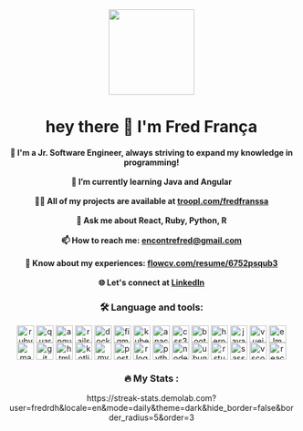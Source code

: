 <div align="center">
  <img height="150" src="https://media1.tenor.com/m/Z1CPsjxqlT4AAAAC/scott-pilgrim-young-neil.gif" />
</div>

<h1 align="center">hey there 👋 I'm Fred França</h1>

<h4 align="center">
  🔭 I'm a Jr. Software Engineer, always striving to expand my knowledge in programming!<br><br>
  🌱 I’m currently learning Java and Angular <br><br>
  👨‍💻 All of my projects are available at <a href="http://troopl.com/fredfranssa">troopl.com/fredfranssa</a><br><br>
  💬 Ask me about React, Ruby, Python, R<br><br>
  📫 How to reach me: <a href="mailto:encontrefred@gmail.com">encontrefred@gmail.com</a><br><br>
  📄 Know about my experiences: <a href="https://flowcv.com/resume/6752psqub3">flowcv.com/resume/6752psqub3</a><br><br>
  🌐 Let's connect at <a href="https://www.linkedin.com/in/fredfranssa/">LinkedIn</a>
</h4>

<h3 align="center">🛠 Language and tools:</h3>

<div align="center">
  <img src="https://cdn.jsdelivr.net/gh/devicons/devicon/icons/ruby/ruby-original.svg" style="height:30px; vertical-align:middle;" alt="ruby logo" />
  <img src="https://cdn.jsdelivr.net/gh/devicons/devicon/icons/quarkus/quarkus-original.svg" style="height:30px; vertical-align:middle;" alt="quarkus logo" />
  <img src="https://cdn.jsdelivr.net/gh/devicons/devicon/icons/angularjs/angularjs-original.svg" style="height:30px; vertical-align:middle;" alt="angularjs logo" />
  <img src="https://cdn.jsdelivr.net/gh/devicons/devicon/icons/rails/rails-plain.svg" style="height:30px; vertical-align:middle;" alt="rails logo" />
  <img src="https://cdn.jsdelivr.net/gh/devicons/devicon/icons/docker/docker-original.svg" style="height:30px; vertical-align:middle;" alt="docker logo" />
  <img src="https://cdn.jsdelivr.net/gh/devicons/devicon/icons/figma/figma-original.svg" style="height:30px; vertical-align:middle;" alt="figma logo" />
  <img src="https://cdn.jsdelivr.net/gh/devicons/devicon/icons/kubernetes/kubernetes-original.svg" style="height:30px; vertical-align:middle;" alt="kubernetes logo" />
  <img src="https://cdn.jsdelivr.net/gh/devicons/devicon/icons/anaconda/anaconda-original.svg" style="height:30px; vertical-align:middle;" alt="anaconda logo" />
  <img src="https://cdn.jsdelivr.net/gh/devicons/devicon/icons/css3/css3-original.svg" style="height:30px; vertical-align:middle;" alt="css3 logo" />
  <img src="https://cdn.jsdelivr.net/gh/devicons/devicon/icons/bootstrap/bootstrap-original.svg" style="height:30px; vertical-align:middle;" alt="bootstrap logo" />
  <img src="https://cdn.jsdelivr.net/gh/devicons/devicon/icons/heroku/heroku-original.svg" style="height:30px; vertical-align:middle;" alt="heroku logo" />
  <img src="https://cdn.jsdelivr.net/gh/devicons/devicon/icons/javascript/javascript-original.svg" style="height:30px; vertical-align:middle;" alt="javascript logo" />
  <img src="https://cdn.jsdelivr.net/gh/devicons/devicon/icons/vuejs/vuejs-original.svg" style="height:30px; vertical-align:middle;" alt="vuejs logo" />
  <img src="https://cdn.jsdelivr.net/gh/devicons/devicon/icons/elm/elm-original.svg" style="height:30px; vertical-align:middle;" alt="elm logo" />
  <img src="https://cdn.jsdelivr.net/gh/devicons/devicon/icons/maven/maven-original.svg" style="height:30px; vertical-align:middle;" alt="maven logo" />
  <img src="https://cdn.jsdelivr.net/gh/devicons/devicon/icons/git/git-original.svg" style="height:30px; vertical-align:middle;" alt="git logo" />
  <img src="https://cdn.jsdelivr.net/gh/devicons/devicon/icons/html5/html5-original.svg" style="height:30px; vertical-align:middle;" alt="html5 logo" />
  <img src="https://cdn.jsdelivr.net/gh/devicons/devicon/icons/kotlin/kotlin-original.svg" style="height:30px; vertical-align:middle;" alt="kotlin logo" />
  <img src="https://cdn.jsdelivr.net/gh/devicons/devicon/icons/mysql/mysql-original.svg" style="height:30px; vertical-align:middle;" alt="mysql logo" />
  <img src="https://cdn.jsdelivr.net/gh/devicons/devicon/icons/postgresql/postgresql-original.svg" style="height:30px; vertical-align:middle;" alt="postgresql logo" />
  <img src="https://cdn.jsdelivr.net/gh/devicons/devicon/icons/r/r-original.svg" style="height:30px; vertical-align:middle;" alt="r logo" />
  <img src="https://cdn.jsdelivr.net/gh/devicons/devicon/icons/python/python-original.svg" style="height:30px; vertical-align:middle;" alt="python logo" />
  <img src="https://cdn.jsdelivr.net/gh/devicons/devicon/icons/nodejs/nodejs-original.svg" style="height:30px; vertical-align:middle;" alt="nodejs logo" />
  <img src="https://cdn.jsdelivr.net/gh/devicons/devicon/icons/ubuntu/ubuntu-plain.svg" style="height:30px; vertical-align:middle;" alt="ubuntu logo" />
  <img src="https://cdn.jsdelivr.net/gh/devicons/devicon/icons/rstudio/rstudio-original.svg" style="height:30px; vertical-align:middle;" alt="rstudio logo" />
  <img src="https://cdn.jsdelivr.net/gh/devicons/devicon/icons/sass/sass-original.svg" style="height:30px; vertical-align:middle;" alt="sass logo" />
  <img src="https://cdn.jsdelivr.net/gh/devicons/devicon/icons/vscode/vscode-original.svg" style="height:30px; vertical-align:middle;" alt="vscode logo" />
  <img src="https://cdn.jsdelivr.net/gh/devicons/devicon/icons/react/react-original.svg" style="height:30px; vertical-align:middle;" alt="react logo" />
</div>

<h3 align="center">🔥 My Stats :</h3>

<div align="center">
  https://streak-stats.demolab.com?user=fredrdh&locale=en&mode=daily&theme=dark&hide_border=false&border_radius=5&order=3
</div>


